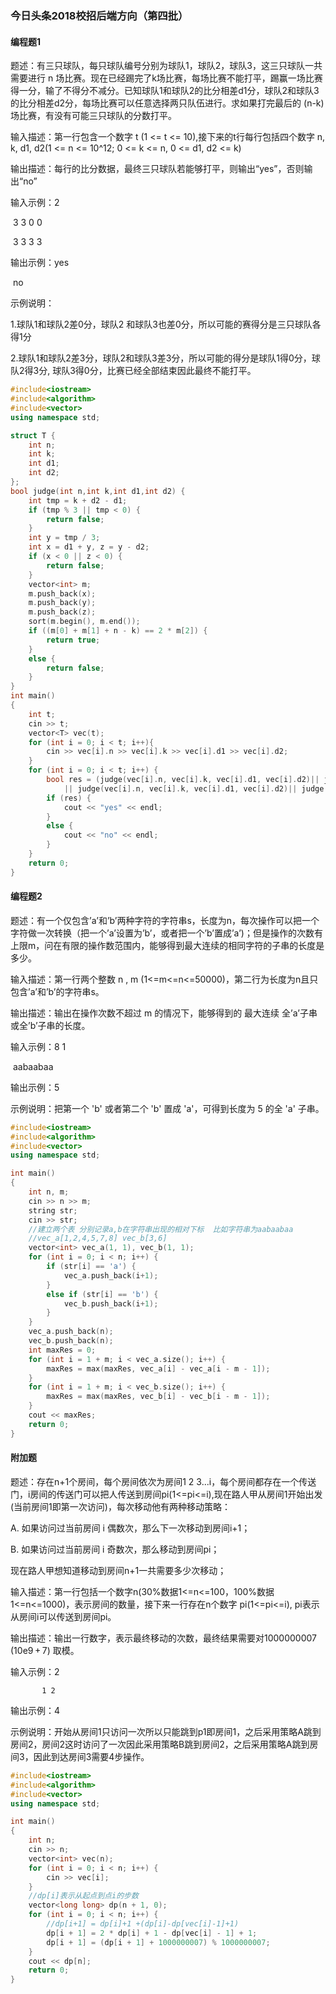 ### **今日头条2018校招后端方向（第四批）**

#### **编程题1**

题述：有三只球队，每只球队编号分别为球队1，球队2，球队3，这三只球队一共需要进行 n 场比赛。现在已经踢完了k场比赛，每场比赛不能打平，踢赢一场比赛得一分，输了不得分不减分。已知球队1和球队2的比分相差d1分，球队2和球队3的比分相差d2分，每场比赛可以任意选择两只队伍进行。求如果打完最后的 (n-k) 场比赛，有没有可能三只球队的分数打平。

输入描述：第一行包含一个数字 t (1 <= t <= 10),接下来的t行每行包括四个数字 n, k, d1, d2(1 <= n <= 10^12; 0 <= k <= n, 0 <= d1, d2 <= k)

输出描述：每行的比分数据，最终三只球队若能够打平，则输出“yes”，否则输出“no”

输入示例：2

​		   3 3 0 0 

​         	   3 3 3 3 

输出示例：yes

​		   no

示例说明：

1.球队1和球队2差0分，球队2 和球队3也差0分，所以可能的赛得分是三只球队各得1分

2.球队1和球队2差3分，球队2和球队3差3分，所以可能的得分是球队1得0分，球队2得3分, 球队3得0分，比赛已经全部结束因此最终不能打平。

```c++
#include<iostream>
#include<algorithm>
#include<vector>
using namespace std;

struct T {
	int n;
	int k;
	int d1;
	int d2;
};
bool judge(int n,int k,int d1,int d2) {
	int tmp = k + d2 - d1;
	if (tmp % 3 || tmp < 0) {
		return false;
	}
	int y = tmp / 3;
	int x = d1 + y, z = y - d2;
	if (x < 0 || z < 0) {
		return false;
	}
	vector<int> m;
	m.push_back(x);
	m.push_back(y);
	m.push_back(z);
	sort(m.begin(), m.end());
	if ((m[0] + m[1] + n - k) == 2 * m[2]) {
		return true;
	}
	else {
		return false;
	}
}
int main()      
{
	int t;
	cin >> t;
	vector<T> vec(t);
	for (int i = 0; i < t; i++){
		cin >> vec[i].n >> vec[i].k >> vec[i].d1 >> vec[i].d2;
	}
	for (int i = 0; i < t; i++) {
		bool res = (judge(vec[i].n, vec[i].k, vec[i].d1, vec[i].d2)|| judge(vec[i].n, vec[i].k, vec[i].d1, vec[i].d2)
			|| judge(vec[i].n, vec[i].k, vec[i].d1, vec[i].d2)|| judge(vec[i].n, vec[i].k, vec[i].d1, vec[i].d2));
		if (res) {
			cout << "yes" << endl;
		}
		else {
			cout << "no" << endl;
		}
	}
	return 0;
}
```

#### **编程题2**

题述：有一个仅包含’a’和’b’两种字符的字符串s，长度为n，每次操作可以把一个字符做一次转换（把一个’a’设置为’b’，或者把一个’b’置成’a’)；但是操作的次数有上限m，问在有限的操作数范围内，能够得到最大连续的相同字符的子串的长度是多少。 

输入描述：第一行两个整数 n , m (1<=m<=n<=50000)，第二行为长度为n且只包含’a’和’b’的字符串s。

输出描述：输出在操作次数不超过 m 的情况下，能够得到的 最大连续 全’a’子串或全’b’子串的长度。

输入示例：8 1

​		   aabaabaa

输出示例：5

示例说明：把第一个 'b' 或者第二个 'b' 置成 'a'，可得到长度为 5 的全 'a' 子串。

```c++
#include<iostream>
#include<algorithm>
#include<vector>
using namespace std;

int main()      
{
	int n, m;
	cin >> n >> m;
	string str;
	cin >> str;
    //建立两个表 分别记录a,b在字符串出现的相对下标  比如字符串为aabaabaa
    //vec_a[1,2,4,5,7,8] vec_b[3,6]
	vector<int> vec_a(1, 1), vec_b(1, 1);
	for (int i = 0; i < n; i++) {
		if (str[i] == 'a') {
			vec_a.push_back(i+1);
		}
		else if (str[i] == 'b') {
			vec_b.push_back(i+1);
		}
	}
	vec_a.push_back(n);
	vec_b.push_back(n);
	int maxRes = 0;
	for (int i = 1 + m; i < vec_a.size(); i++) {
		maxRes = max(maxRes, vec_a[i] - vec_a[i - m - 1]);
	}
	for (int i = 1 + m; i < vec_b.size(); i++) {
		maxRes = max(maxRes, vec_b[i] - vec_b[i - m - 1]);
	}
	cout << maxRes;
	return 0;
}
```

#### **附加题**

题述：存在n+1个房间，每个房间依次为房间1 2 3...i，每个房间都存在一个传送门，i房间的传送门可以把人传送到房间pi(1<=pi<=i),现在路人甲从房间1开始出发(当前房间1即第一次访问)，每次移动他有两种移动策略：

A. 如果访问过当前房间 i 偶数次，那么下一次移动到房间i+1；

B. 如果访问过当前房间 i 奇数次，那么移动到房间pi；

现在路人甲想知道移动到房间n+1一共需要多少次移动；

输入描述：第一行包括一个数字n(30%数据1<=n<=100，100%数据 1<=n<=1000)，表示房间的数量，接下来一行存在n个数字 pi(1<=pi<=i), pi表示从房间i可以传送到房间pi。

输出描述：输出一行数字，表示最终移动的次数，最终结果需要对1000000007 (10e9 + 7) 取模。

输入示例：2

 		   1 2

输出示例：4

示例说明：开始从房间1只访问一次所以只能跳到p1即房间1，之后采用策略A跳到房间2，房间2这时访问了一次因此采用策略B跳到房间2，之后采用策略A跳到房间3，因此到达房间3需要4步操作。

```c++
#include<iostream>
#include<algorithm>
#include<vector>
using namespace std;

int main()      
{
	int n;
	cin >> n;
	vector<int> vec(n);
	for (int i = 0; i < n; i++) {
		cin >> vec[i];
	}
	//dp[i]表示从起点到点i的步数
	vector<long long> dp(n + 1, 0);
	for (int i = 0; i < n; i++) {
		//dp[i+1] = dp[i]+1 +(dp[i]-dp[vec[i]-1]+1)
		dp[i + 1] = 2 * dp[i] + 1 - dp[vec[i] - 1] + 1;
		dp[i + 1] = (dp[i + 1] + 1000000007) % 1000000007;
	}
	cout << dp[n];
	return 0;
}
```

